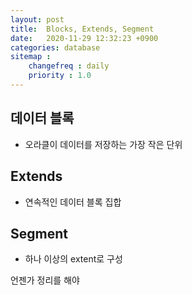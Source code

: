 ```yaml
---
layout: post
title:  Blocks, Extends, Segment
date:   2020-11-29 12:32:23 +0900
categories: database
sitemap :
    changefreq : daily
    priority : 1.0
---
```



## 데이터 블록
- 오라클이 데이터를 저장하는 가장 작은 단위

## Extends
- 연속적인 데이터 블록 집합

## Segment
- 하나 이상의 extent로 구성

언젠가
정리를
해야